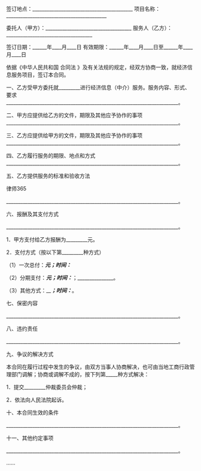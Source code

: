 
 签订地点：__________________________________________
 项目名称：__________________________________________
 
 委托人（甲方）：____________________________________
 服务人（乙方）：____________________________________
 
 签订日期：______年____月____日
 有效期限：______年____月____日至______年____月____日
 
 依据《中华人民共和国
合同法
》及有关法规的规定，经双方协商一致，就经济信息服务项目，签订本合同。
 
 一、乙方受甲方委托就_________进行经济信息（中介）服务。服务内容、形式、要求
 ________________________________________________________________________。
 
 二、甲方应提供给乙方的文件，期限及其他应予协作的事项
 ________________________________________________________________________。
 
 三、乙方应提供给甲方的文件，期限及其他应予协作的事项
 ________________________________________________________________________。
 
 四、乙方履行服务的期限、地点和方式
 ________________________________________________________________________。
 
 五、乙方提供服务的标准和验收方法




 
律师365






 ________________________________________________________________________。

 

 六、报酬及其支付方式

 ________________________________________________________________________。

 1．甲方支付给乙方报酬为_________元。

 2．支付方式（按以下第_________种方式）

 （1）一次总付：_______________元；时间：_______________

 （2）分期支付：_______________元；时间：_______________；_______________。

 （3）其他方式：_________________；时间：_______________。

 

 七、保密内容

 ________________________________________________________________________。

 

 八、违约责任

 ________________________________________________________________________。

 

 九、争议的解决方式

 本合同在履行过程中发生的争议，由双方当事人协商解决，也可由当地工商行政管理部门调解；协商或调解不成的，按下列第_____种方式解决：

 1．提交_________仲裁委员会仲裁；

 2．依法向人民法院起诉。

 

 十、本合同生效的条件

 ________________________________________________________________________。

 

 十一、其他约定事项

 ________________________________________________________________________。

 

 …… 


 

 
 
 
 
 
  


  
 

  


  


  
 
 
 
 

